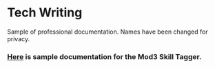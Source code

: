 # <a name = "top"></a>Tech Writing
Sample of professional documentation. Names have been changed for privacy.

### [Here](https://github.com/iisjade/writing-samples/blob/master/tech-writing/mod3-skill-tagger.md) is sample documentation for the Mod3 Skill Tagger. 
